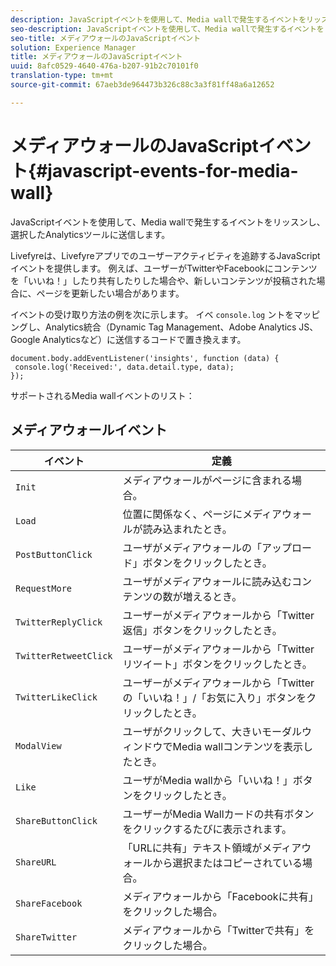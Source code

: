 ```yaml
---
description: JavaScriptイベントを使用して、Media wallで発生するイベントをリッスンし、選択したAnalyticsツールに送信します。
seo-description: JavaScriptイベントを使用して、Media wallで発生するイベントをリッスンし、選択したAnalyticsツールに送信します。
seo-title: メディアウォールのJavaScriptイベント
solution: Experience Manager
title: メディアウォールのJavaScriptイベント
uuid: 8afc0529-4640-476a-b207-91b2c70101f0
translation-type: tm+mt
source-git-commit: 67aeb3de964473b326c88c3a3f81ff48a6a12652

---
```



# メディアウォールのJavaScriptイベント{#javascript-events-for-media-wall}

JavaScriptイベントを使用して、Media wallで発生するイベントをリッスンし、選択したAnalyticsツールに送信します。

Livefyreは、Livefyreアプリでのユーザーアクティビティを追跡するJavaScriptイベントを提供します。 例えば、ユーザーがTwitterやFacebookにコンテンツを「いいね！」したり共有したりした場合や、新しいコンテンツが投稿された場合に、ページを更新したい場合があります。

イベントの受け取り方法の例を次に示します。 イベ `console.log` ントをマッピングし、Analytics統合（Dynamic Tag Management、Adobe Analytics JS、Google Analyticsなど）に送信するコードで置き換えます。

```
document.body.addEventListener('insights', function (data) { 
 console.log('Received:', data.detail.type, data); 
});
```

サポートされるMedia wallイベントのリスト：

## メディアウォールイベント

| イベント | 定義 |
|---|---|
| `Init` | メディアウォールがページに含まれる場合。 |
| `Load` | 位置に関係なく、ページにメディアウォールが読み込まれたとき。 |
| `PostButtonClick` | ユーザがメディアウォールの「アップロード」ボタンをクリックしたとき。 |
| `RequestMore` | ユーザがメディアウォールに読み込むコンテンツの数が増えるとき。 |
| `TwitterReplyClick` | ユーザーがメディアウォールから「Twitter返信」ボタンをクリックしたとき。 |
| `TwitterRetweetClick` | ユーザーがメディアウォールから「Twitterリツイート」ボタンをクリックしたとき。 |
| `TwitterLikeClick` | ユーザーがメディアウォールから「Twitterの「いいね！」/「お気に入り」ボタンをクリックしたとき。 |
| `ModalView` | ユーザがクリックして、大きいモーダルウィンドウでMedia wallコンテンツを表示したとき。 |
| `Like` | ユーザがMedia wallから「いいね！」ボタンをクリックしたとき。 |
| `ShareButtonClick` | ユーザーがMedia Wallカードの共有ボタンをクリックするたびに表示されます。 |
| `ShareURL` | 「URLに共有」テキスト領域がメディアウォールから選択またはコピーされている場合。 |
| `ShareFacebook` | メディアウォールから「Facebookに共有」をクリックした場合。 |
| `ShareTwitter` | メディアウォールから「Twitterで共有」をクリックした場合。 |
